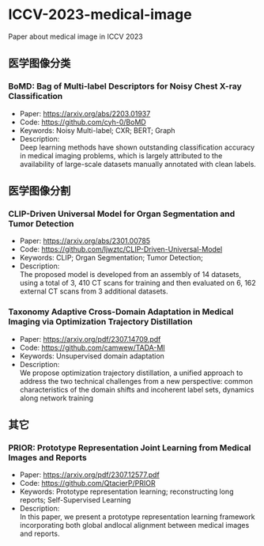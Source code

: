 # ICCV-2023-medical-image
Paper about medical image in ICCV 2023

## 医学图像分类
### BoMD: Bag of Multi-label Descriptors for Noisy Chest X-ray Classification
- Paper: https://arxiv.org/abs/2203.01937
- Code: https://github.com/cyh-0/BoMD
- Keywords: Noisy Multi-label; CXR; BERT; Graph
- Description: \
Deep learning methods have shown outstanding classification accuracy in medical imaging problems, which is largely attributed to the availability of large-scale datasets manually annotated with clean labels.

## 医学图像分割
### CLIP-Driven Universal Model for Organ Segmentation and Tumor Detection
- Paper: https://arxiv.org/abs/2301.00785
- Code: https://github.com/ljwztc/CLIP-Driven-Universal-Model
- Keywords: CLIP; Organ Segmentation; Tumor Detection; 
- Description: \
 The proposed model is developed from an assembly of 14 datasets, using a total of 3, 410 CT scans for training and then evaluated on 6, 162 external CT scans from 3 additional datasets.

### Taxonomy Adaptive Cross-Domain Adaptation in Medical Imaging via Optimization Trajectory Distillation
- Paper: https://arxiv.org/pdf/2307.14709.pdf
- Code: https://github.com/camwew/TADA-MI
- Keywords: Unsupervised domain adaptation 
- Description: \
We propose optimization trajectory distillation, a unified approach to address the two technical challenges from a new perspective: common characteristics of the domain shifts and incoherent label sets,  dynamics along network training

## 其它
### PRIOR: Prototype Representation Joint Learning from Medical Images and Reports
- Paper: https://arxiv.org/pdf/2307.12577.pdf
- Code: https://github.com/QtacierP/PRIOR
- Keywords: Prototype representation learning; reconstructing long reports; Self-Supervised Learning
- Description: \
In this paper, we present a prototype representation learning framework incorporating both global andlocal alignment between medical images and reports. 